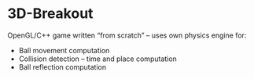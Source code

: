 ﻿# 3D-Breakout
OpenGL/C++ game written “from scratch” – uses own physics engine for:  
- Ball movement computation
- Collision detection – time and place computation
- Ball reflection computation
